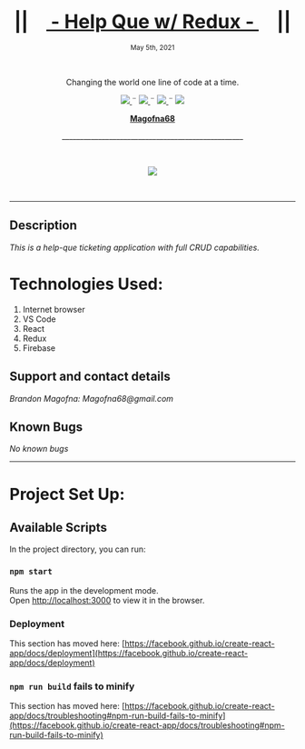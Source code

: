 <h1 align="center">
  <big>||  &nbsp;&nbsp;&nbsp;<u><b> 
  - Help Que w/ Redux - 
  </b></u>&nbsp;&nbsp;&nbsp;  ||</big>
</h1>
<p align="center">
  <small>May 5th, 2021</small>
</p>
<br>
<p align="center">Changing the world one line of code at a time. </p>
    <p align="center">
        <a href="https://github.com/Magofna68/MessageBoard.Solution/graphs/contributors">
            <img src="https://img.shields.io/github/contributors/Magofna68/capstone.svg?style=plastic">
        </a>
        ¨
        <a href="https://github.com/Magofna68/MessageBoard.Solution/stargazers">
            <img src="https://img.shields.io/github/license/Magofna68/Help-Que2">
        </a>
        ¨
        <a href="https://github.com/Magofna68/Portfolio/issues">
            <img src="https://img.shields.io/github/last-commit/Magofna68/Help-Que2">
        </a>
        ¨
        <a href="https://linkedin.com/in/Magofna68">
            <img src="https://img.shields.io/badge/-LinkedIn-black.svg?style=plastic&logo=linkedin&colorB=2867B2">
        </a>
    </p>
<p align="center">
    <!-- Project Avatar/Logo -->
    <p align="center">
        <a href="https://github.com/Magofna68">
            <strong>Magofna68</strong>
        </a>
    </p>
    <p align="center">
      __________________________________________________
    </p>
    <br>
    <p align="center"><a href="https://github.com/Magofna68">
        <img src="https://avatars.githubusercontent.com/u/80496559?v=4">
    </a></p>
    <br>
    <!-- GitHub Link -->
    <!-- Project Shields -->
</p>

---

## Description

_*This is a help-que ticketing application with full CRUD capabilities.*_

# Technologies Used:

1. Internet browser
2. VS Code
3. React
4. Redux
5. Firebase

## Support and contact details

_Brandon Magofna: Magofna68@gmail.com_

## Known Bugs

_No known bugs_

---

# Project Set Up:

## Available Scripts

In the project directory, you can run:

### `npm start`

Runs the app in the development mode.\
Open [http://localhost:3000](http://localhost:3000) to view it in the browser.

### Deployment

This section has moved here: [https://facebook.github.io/create-react-app/docs/deployment](https://facebook.github.io/create-react-app/docs/deployment)

### `npm run build` fails to minify

This section has moved here: [https://facebook.github.io/create-react-app/docs/troubleshooting#npm-run-build-fails-to-minify](https://facebook.github.io/create-react-app/docs/troubleshooting#npm-run-build-fails-to-minify)
